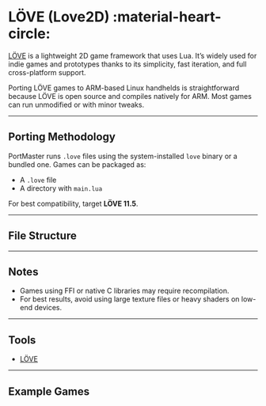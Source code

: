 # LÖVE (Love2D) :material-heart-circle:

[LÖVE](https://love2d.org/) is a lightweight 2D game framework that uses Lua. It’s widely used for indie games and prototypes thanks to its simplicity, fast iteration, and full cross-platform support.

Porting LÖVE games to ARM-based Linux handhelds is straightforward because LÖVE is open source and compiles natively for ARM. Most games can run unmodified or with minor tweaks.

---

## Porting Methodology

PortMaster runs `.love` files using the system-installed `love` binary or a bundled one. Games can be packaged as:

- A `.love` file
- A directory with `main.lua`

For best compatibility, target **LÖVE 11.5**.

---

## File Structure

---

## Notes

- Games using FFI or native C libraries may require recompilation.
- For best results, avoid using large texture files or heavy shaders on low-end devices.

---

## Tools

- [LÖVE](https://love2d.org/)

---

## Example Games


